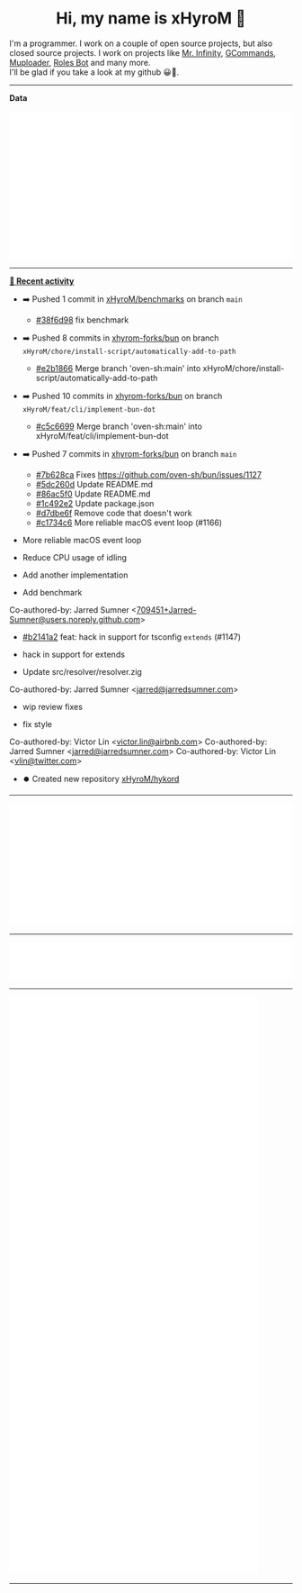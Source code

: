 <p align="center">
    <!-- <img src="https://avatars.githubusercontent.com/u/56601352" width="192" alt="hyro's pfp" /> -->
    <h1 align="center">Hi, my name is xHyroM 👋</h1>
</p>

I'm a programmer. I work on a couple of open source projects, but also closed source projects. I work on projects like [Mr. Infinity](https://discord.com/oauth2/authorize?client_id=720321585625694239&scope=bot%20applications.commands&permissions=8&redirect_uri=https://blobs.gq/imanager&prompt=consent&response_type=code), [GCommands](https://github.com/Garlic-Team/GCommands), [Muploader](https://github.com/xHyroM/Muploader), [Roles Bot](https://github.com/xHyroM/roles-bot) and many more.  
I'll be glad if you take a look at my github 😀👀.

___
**Data**

<img src="https://github.com/xHyroM/xHyroM/blob/master/.cache/base.svg">

___

**[📰 Recent activity](https://github.com/xHyroM)**
* ➡️ Pushed 1 commit in [xHyroM/benchmarks](https://github.com/xHyroM/benchmarks) on branch `main`
  * [#38f6d98](https://github.com/xHyroM/benchmarks/commit/38f6d98) fix benchmark
* ➡️ Pushed 8 commits in [xhyrom-forks/bun](https://github.com/xhyrom-forks/bun) on branch `xHyroM/chore/install-script/automatically-add-to-path`
  * [#e2b1866](https://github.com/xhyrom-forks/bun/commit/e2b1866) Merge branch &#39;oven-sh:main&#39; into xHyroM/chore/install-script/automatically-add-to-path
* ➡️ Pushed 10 commits in [xhyrom-forks/bun](https://github.com/xhyrom-forks/bun) on branch `xHyroM/feat/cli/implement-bun-dot`
  * [#c5c6699](https://github.com/xhyrom-forks/bun/commit/c5c6699) Merge branch &#39;oven-sh:main&#39; into xHyroM/feat/cli/implement-bun-dot
* ➡️ Pushed 7 commits in [xhyrom-forks/bun](https://github.com/xhyrom-forks/bun) on branch `main`
  * [#7b628ca](https://github.com/xhyrom-forks/bun/commit/7b628ca) Fixes https://github.com/oven-sh/bun/issues/1127
  * [#5dc260d](https://github.com/xhyrom-forks/bun/commit/5dc260d) Update README.md
  * [#86ac5f0](https://github.com/xhyrom-forks/bun/commit/86ac5f0) Update README.md
  * [#1c492e2](https://github.com/xhyrom-forks/bun/commit/1c492e2) Update package.json
  * [#d7dbe6f](https://github.com/xhyrom-forks/bun/commit/d7dbe6f) Remove code that doesn&#39;t work
  * [#c1734c6](https://github.com/xhyrom-forks/bun/commit/c1734c6) More reliable macOS event loop (#1166)

* More reliable macOS event loop

* Reduce CPU usage of idling

* Add another implementation

* Add benchmark

Co-authored-by: Jarred Sumner &lt;709451+Jarred-Sumner@users.noreply.github.com&gt;
  * [#b2141a2](https://github.com/xhyrom-forks/bun/commit/b2141a2) feat: hack in support for tsconfig `extends` (#1147)

* hack in support for extends

* Update src/resolver/resolver.zig

Co-authored-by: Jarred Sumner &lt;jarred@jarredsumner.com&gt;

* wip review fixes

* fix style

Co-authored-by: Victor Lin &lt;victor.lin@airbnb.com&gt;
Co-authored-by: Jarred Sumner &lt;jarred@jarredsumner.com&gt;
Co-authored-by: Victor Lin &lt;vlin@twitter.com&gt;
* ⏺️ Created new repository  [xHyroM/hykord](https://github.com/xHyroM/hykord)


___

<img src="https://github.com/xHyroM/xHyroM/blob/master/.cache/isocalendar.svg">

___

<img src="https://github.com/xHyroM/xHyroM/blob/master/.cache/languages.svg">

___

<img src="https://github.com/xHyroM/xHyroM/blob/master/.cache/achievements.svg">

___
